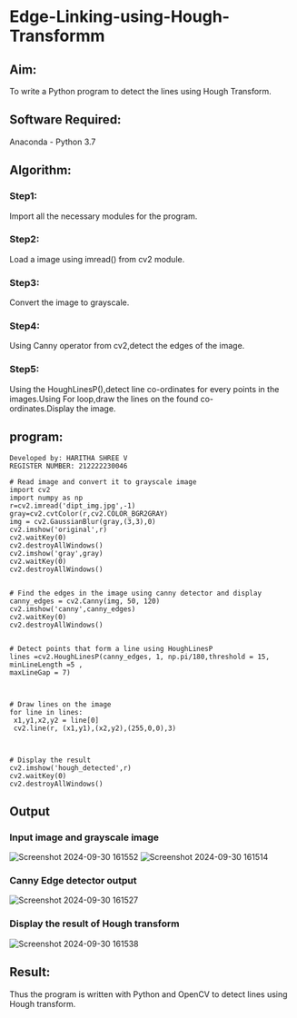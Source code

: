 # Edge-Linking-using-Hough-Transformm
## Aim:
To write a Python program to detect the lines using Hough Transform.

## Software Required:
Anaconda - Python 3.7

## Algorithm:
### Step1:
Import all the necessary modules for the program.
### Step2:
Load a image using imread() from cv2 module.
### Step3:
Convert the image to grayscale.
### Step4:
Using Canny operator from cv2,detect the edges of the image.
### Step5:
Using the HoughLinesP(),detect line co-ordinates for every points in the images.Using For loop,draw the lines on the found co-ordinates.Display the image.

## program:
```
Developed by: HARITHA SHREE V 
REGISTER NUMBER: 212222230046
```
```
# Read image and convert it to grayscale image
import cv2
import numpy as np
r=cv2.imread('dipt_img.jpg',-1)
gray=cv2.cvtColor(r,cv2.COLOR_BGR2GRAY)
img = cv2.GaussianBlur(gray,(3,3),0)
cv2.imshow('original',r)
cv2.waitKey(0)
cv2.destroyAllWindows()
cv2.imshow('gray',gray)
cv2.waitKey(0)
cv2.destroyAllWindows()


# Find the edges in the image using canny detector and display
canny_edges = cv2.Canny(img, 50, 120)
cv2.imshow('canny',canny_edges)
cv2.waitKey(0)
cv2.destroyAllWindows()


# Detect points that form a line using HoughLinesP
lines =cv2.HoughLinesP(canny_edges, 1, np.pi/180,threshold = 15, minLineLength =5 ,
maxLineGap = 7)



# Draw lines on the image
for line in lines:
 x1,y1,x2,y2 = line[0]
 cv2.line(r, (x1,y1),(x2,y2),(255,0,0),3)



# Display the result
cv2.imshow('hough_detected',r)
cv2.waitKey(0)
cv2.destroyAllWindows()
```

## Output

### Input image and grayscale image
![Screenshot 2024-09-30 161552](https://github.com/user-attachments/assets/f860b741-6047-410b-bd81-b72c2ccd5c61)
![Screenshot 2024-09-30 161514](https://github.com/user-attachments/assets/2e04d490-3888-40f1-8dd7-de3105cc29ce)
### Canny Edge detector output
![Screenshot 2024-09-30 161527](https://github.com/user-attachments/assets/b484a4dd-9b23-48fc-925c-3ac4c8372a2a)
### Display the result of Hough transform
![Screenshot 2024-09-30 161538](https://github.com/user-attachments/assets/efb010ae-f93c-4d86-9569-d8e545e234fe)

## Result:
Thus the program is written with Python and OpenCV to detect lines using Hough transform.

